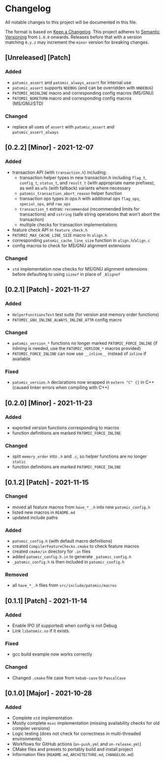# Changelog
All notable changes to this project will be documented in this file.

The format is based on [Keep a Changelog](https://keepachangelog.com/en/1.0.0/).
This project adheres to [Semantic Versioning](https://semver.org/spec/v2.0.0.html)
from `1.0.0` onwards. Releases before that with a version matching `0.y.z` may
increment the `minor` version for breaking changes.

## [Unreleased] [Patch]
### Added
- `patomic_assert` and `patomic_always_assert` for internal use
- `patomic_assert` supports `NDEBUG` (and can be overridden with `NNDEBUG`)
- `PATOMIC_NOINLINE` macro and corresponding config macros (MS/GNU)
- `PATOMIC_NORETURN` macro and corresponding config macros (MS/GNU/STD)
### Changed
- replace all uses of `assert` with `patomic_assert` and `patomic_assert_always`

## [0.2.2] [Minor] - 2021-12-07
### Added
- transaction API (with `transaction.h`) including:
  - transaction helper types in new transaction.h including `flag_t`, `config_t`,
  `status_t`, and `result_t` (with appropriate name prefixes), as well as `wfb`
  (with fallback) variants where necessary
  - `patomic_transaction_abort_reason` helper function
  - transaction ops types in ops.h with additional ops `flag_ops`, `special_ops`,
  and `raw_ops`
  - `transaction_t` extras: `recommended` (recommended limits for transactions)
  and `sstring` (safe string operations that won't abort the transaction)
  - multiple checks for transaction implementations
- feature check API in `feature_check.h`
- `PATOMIC_MAX_CACHE_LINE_SIZE` macro in `align.h`
- corresponding `patomic_cache_line_size` function in `align.h`/`align.c`
- config macros to check for MS/GNU alignment extensions
### Changed
- `std` implementation now checks for MS/GNU alignment extensions before
  defaulting to using `sizeof` in place of `_Alignof`

## [0.2.1] [Patch] - 2021-11-27
### Added
- `HelperFunctionsTest` test suite (for version and memory order functions)
- `PATOMIC_GNU_INLINE_ALWAYS_INLINE_ATTR` config macro
### Changed
- `patomic_version_*` functions no longer marked `PATOMIC_FORCE_INLINE`
  (if inlining is needed, use the `PATOMIC_VERSION_*` macros provided)
- `PATOMIC_FORCE_INLINE` can now use `__inline__` instead of `inline` if
  available
### Fixed
- `patomic_version.h` declarations now wrapped in `extern "C" {}` in C++
  (caused linker errors when compiling with C++)

## [0.2.0] [Minor] - 2021-11-23
### Added
- exported version functions corresponding to macros
- function definitions are marked `PATOMIC_FORCE_INLINE`
### Changed
- split `memory_order` into `.h` and `.c`, so helper functions are no
  longer `static`
- function definitions are marked `PATOMIC_FORCE_INLINE`

## [0.1.2] [Patch] - 2021-11-15
### Changed
- moved all feature macros from `have_*_.h` into new `patomic_config.h`
- listed new macros in `README.md`
- updated include paths
### Added
- `patomic_config.h` (with default macro definitions)
- created `CompilerFeatureChecks.cmake` to check feature macros
- created `cmake/in` directory for `.in` files
- added `patomic_config.h.in` to generate `_patomic_config.h`
- `_patomic_config.h` is then included in `patomic_config.h`
### Removed
- all `have_*_.h` files from `src/include/patomic/macros`

## [0.1.1] [Patch] - 2021-11-14
### Added
- Enable IPO (if supported) when config is not Debug
- Link `libatomic.so` if it exists
### Fixed
- gcc build example now works correctly
### Changed
- Changed `.cmake` file case from `kebab-case` to `PascalCase`

## [0.1.0] [Major] - 2021-10-28
### Added
- Complete `std` implementation
- Mostly complete `msvc` implementation (missing availability checks for old 
  compiler versions)
- Logic testing (does not check for correctness in multi-threaded environments)
- Workflows for GitHub actions (`on-push.yml` and `on-release.yml`)
- CMake files and presets to portably build and install project
- Information files (`README.md`, `ARCHITECTURE.md`, `CHANGELOG.md`)
